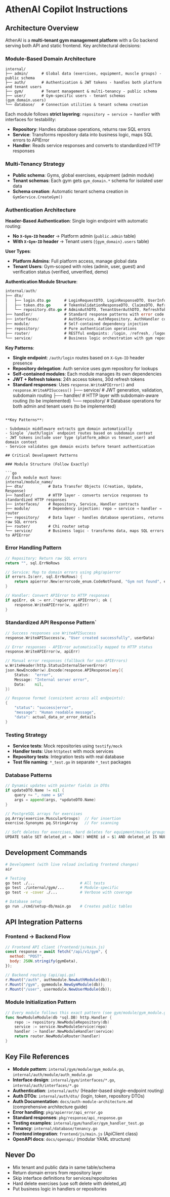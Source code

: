 # AthenAI Copilot Instructions

## Architecture Overview

AthenAI is a **multi-tenant gym management platform** with a Go backend serving both API and static frontend. Key architectural decisions:

### Module-Based Domain Architecture

```
internal/
├── admin/      # Global data (exercises, equipment, muscle groups) - public schema
├── auth/       # Authentication & JWT tokens - handles both platform and tenant users
├── gym/        # Tenant management & multi-tenancy - public schema
├── user/       # Gym-specific users - tenant schemas (gym_domain.users)
└── database/   # Connection utilities & tenant schema creation
```

Each module follows **strict layering**: `repository → service → handler` with interfaces for testability:

- **Repository**: Handles database operations, returns raw SQL errors
- **Service**: Transforms repository data into business logic, maps SQL errors to APIError
- **Handler**: Reads service responses and converts to standardized HTTP responses

### Multi-Tenancy Strategy

- **Public schema**: Gyms, global exercises, equipment (admin module)
- **Tenant schemas**: Each gym gets `gym_domain.*` schema for isolated user data
- **Schema creation**: Automatic tenant schema creation in `GymService.CreateGym()`

### Authentication Architecture

**Header-Based Authentication**: Single login endpoint with automatic routing:

- **No `X-Gym-ID` header** → Platform admin (`public.admin` table)
- **With `X-Gym-ID` header** → Tenant users (`{gym_domain}.users` table)

**User Types**:

- **Platform Admins**: Full platform access, manage global data
- **Tenant Users**: Gym-scoped with roles (admin, user, guest) and verification status (verified, unverified, demo)

**Authentication Module Structure**:

```go
internal/auth/
├── dto/
│   ├── login.dto.go      # LoginRequestDTO, LoginResponseDTO, UserInfoDTO
│   ├── token.dto.go      # TokenValidationResponseDTO, ClaimsDTO, RefreshTokenRequestDTO
│   └── repository.dto.go # AdminAuthDTO, TenantUserAuthDTO, RefreshTokenDTO
├── handler/              # Standard response patterns with error code enums
├── interfaces/           # AuthService, AuthRepository, AuthHandler contracts
├── module/               # Self-contained dependency injection
├── repository/           # Pure authentication operations
├── router/               # RESTful endpoints: /login, /refresh, /logout, /validate
└── service/              # Business logic orchestration with gym repository
```

**Key Patterns**:

- **Single endpoint**: `/auth/login` routes based on `X-Gym-ID` header presence
- **Repository delegation**: Auth service uses gym repository for lookups
- **Self-contained modules**: Each module manages its own dependencies
- **JWT + Refresh tokens**: 24h access tokens, 30d refresh tokens
- **Standard responses**: Uses `response.WriteAPIError()` and `response.WriteAPISuccess()`
  ├── service/ # JWT generation, validation, subdomain routing
  ├── handler/ # HTTP layer with subdomain-aware routing (to be implemented)
  └── repository/ # Database operations for both admin and tenant users (to be implemented)

````

**Key Patterns**:

- Subdomain middleware extracts gym domain automatically
- Single `/auth/login` endpoint routes based on subdomain context
- JWT tokens include user type (platform_admin vs tenant_user) and domain context
- Service validates gym domain exists before tenant authentication

## Critical Development Patterns

### Module Structure (Follow Exactly)

```go
// Each module must have:
internal/module_name/
├── dto/           # Data Transfer Objects (Creation, Update, Response)
├── handler/       # HTTP layer - converts service responses to standardized HTTP responses
├── interfaces/    # Repository, Service, Handler contracts
├── module/        # Dependency injection: repo → service → handler → router
├── repository/    # Data layer - handles database operations, returns raw SQL errors
├── router/        # Chi router setup
└── service/       # Business logic - transforms data, maps SQL errors to APIError
````

### Error Handling Pattern

```go
// Repository: Return raw SQL errors
return "", sql.ErrNoRows

// Service: Map to domain errors using pkg/apierror
if errors.Is(err, sql.ErrNoRows) {
    return apierror.New(errorcode_enum.CodeNotFound, "Gym not found", err)
}

// Handler: Convert APIError to HTTP responses
if apiErr, ok := err.(*apierror.APIError); ok {
    response.WriteAPIError(w, apiErr)
}
```

### Standardized API Response Pattern`

```go
// Success responses use WriteAPISuccess
response.WriteAPISuccess(w, "User created successfully", userData)

// Error responses - APIError automatically mapped to HTTP status
response.WriteAPIError(w, apiErr)

// Manual error responses (fallback for non-APIErrors)
w.WriteHeader(http.StatusInternalServerError)
json.NewEncoder(w).Encode(response.APIResponse[any]{
    Status:  "error",
    Message: "Internal server error",
    Data:    nil,
})

// Response format (consistent across all endpoints):
{
    "status": "success|error",
    "message": "Human readable message",
    "data": actual_data_or_error_details
}
```

### Testing Strategy

- **Service tests**: Mock repositories using `testify/mock`
- **Handler tests**: Use `httptest` with mock services
- **Repository tests**: Integration tests with real database
- **Test file naming**: `*_test.go` in separate `*_test` packages

### Database Patterns

```go
// Dynamic updates with pointer fields in DTOs
if updateDTO.Name != nil {
    query += ", name = $X"
    args = append(args, *updateDTO.Name)
}

// PostgreSQL arrays for exercises
pq.Array(exercise.MuscularGroups)  // For insertion
exercise.Synonyms pq.StringArray   // For scanning

// Soft deletes for exercises, hard deletes for equipment/muscle groups
UPDATE table SET deleted_at = NOW() WHERE id = $1 AND deleted_at IS NULL
```

## Development Commands

```bash
# Development (with live reload including frontend changes)
air

# Testing
go test ./...                    # All tests
go test ./internal/gym/...       # Module-specific
go test -v -cover ./...          # Verbose with coverage

# Database setup
go run ./cmd/setup-db/main.go    # Creates public tables
```

## API Integration Patterns

### Frontend → Backend Flow

```js
// Frontend API client (frontend/js/main.js)
const response = await fetch("/api/v1/gym", {
  method: "POST",
  body: JSON.stringify(gymData),
});

// Backend routing (api/api.go)
r.Mount("/auth", authmodule.NewAuthModule(db));
r.Mount("/gym", gymmodule.NewGymModule(db));
r.Mount("/user", usermodule.NewUserModule(db));
```

### Module Initialization Pattern

```go
// Every module follows this exact pattern (see gym/module/gym_module.go)
func NewModuleModule(db *sql.DB) http.Handler {
    repo := repository.NewModuleRepository(db)
    service := service.NewModuleService(repo)
    handler := handler.NewModuleHandler(service)
    return router.NewModuleRouter(handler)
}
```

## Key File References

- **Module pattern**: `internal/gym/module/gym_module.go`, `internal/auth/module/auth_module.go`
- **Interface design**: `internal/gym/interfaces/*.go`, `internal/auth/interfaces/*.go`
- **Authentication**: `internal/auth/` (Header-based single-endpoint routing)
- **Auth DTOs**: `internal/auth/dto/` (login, token, repository DTOs)
- **Auth Documentation**: `docs/auth-module-architecture.md` (comprehensive architecture guide)
- **Error handling**: `pkg/apierror/api_error.go`
- **Standard responses**: `pkg/response/api_response.go`
- **Testing examples**: `internal/gym/handler/gym_handler_test.go`
- **Tenancy**: `internal/database/tenancy.go`
- **Frontend integration**: `frontend/js/main.js` (ApiClient class)
- **OpenAPI docs**: `docs/openapi/` (modular YAML structure)

## Never Do

- Mix tenant and public data in same table/schema
- Return domain errors from repository layer
- Skip interface definitions for services/repositories
- Hard delete exercises (use soft delete with deleted_at)
- Put business logic in handlers or repositories
